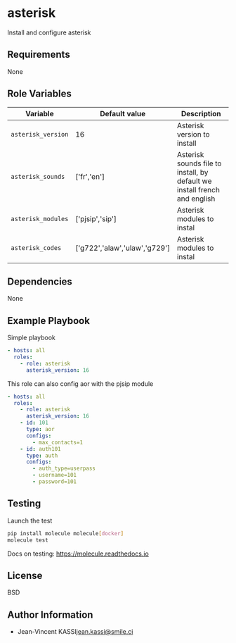 asterisk
=========

Install and configure asterisk

Requirements
------------

None

Role Variables
--------------

| Variable | Default value | Description |
| -------- | ------------- | ----------- |
| `asterisk_version` | 16 | Asterisk version to install
| `asterisk_sounds` | ['fr','en'] | Asterisk sounds file to install, by default we install french and english
| `asterisk_modules` | ['pjsip','sip'] | Asterisk modules to instal
| `asterisk_codes` | ['g722','alaw','ulaw','g729'] | Asterisk modules to instal

Dependencies
------------

None

Example Playbook
----------------

Simple playbook

```yml
- hosts: all
  roles:
    - role: asterisk
      asterisk_version: 16
```

This role can also config aor with the pjsip module

```yml
- hosts: all
  roles:
    - role: asterisk
      asterisk_version: 16
    - id: 101
      type: aor
      configs:
        - max_contacts=1
    - id: auth101
      type: auth
      configs:
        - auth_type=userpass
        - username=101
        - password=101
```


Testing
--------

Launch the test

```bash
pip install molecule molecule[docker]
molecule test
```

Docs on testing:
https://molecule.readthedocs.io


License
-------

BSD

Author Information
------------------

* Jean-Vincent KASSI<jean.kassi@smile.ci>
